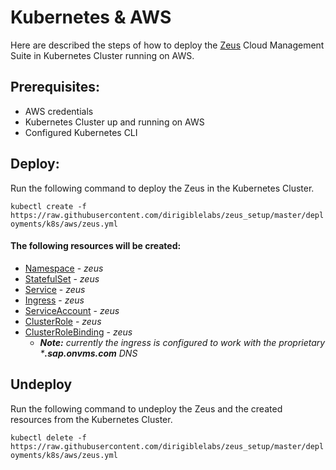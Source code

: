 # Kubernetes & AWS
Here are described the steps of how to deploy the [Zeus](https://github.com/dirigiblelabs/zeus) Cloud Management Suite in Kubernetes Cluster running on AWS.

## Prerequisites:
- AWS credentials
- Kubernetes Cluster up and running on AWS
- Configured Kubernetes CLI

## Deploy:
Run the following command to deploy the Zeus in the Kubernetes Cluster.

`kubectl create -f https://raw.githubusercontent.com/dirigiblelabs/zeus_setup/master/deployments/k8s/aws/zeus.yml`

#### The following resources will be created:
- [Namespace](https://kubernetes.io/docs/resources-reference/v1.6/#namespace-v1-core) - *zeus*
- [StatefulSet](https://kubernetes.io/docs/resources-reference/v1.6/#statefulset-v1beta1-apps) - *zeus* 
- [Service](https://kubernetes.io/docs/resources-reference/v1.6/#service-v1-core) - *zeus*
- [Ingress](https://kubernetes.io/docs/resources-reference/v1.6/#ingress-v1beta1-extensions) - *zeus*
- [ServiceAccount](https://kubernetes.io/docs/resources-reference/v1.6/#serviceaccount-v1-core) - *zeus*
- [ClusterRole](https://kubernetes.io/docs/resources-reference/v1.6/#clusterrole-v1beta1-rbac) - *zeus*
- [ClusterRoleBinding](https://kubernetes.io/docs/resources-reference/v1.6/#clusterrolebinding-v1beta1-rbac) - *zeus*
  - _**Note:** currently the ingress is configured to work with the proprietary ***.sap.onvms.com** DNS_

## Undeploy
Run the following command to undeploy the Zeus and the created resources from the Kubernetes Cluster.

`kubectl delete -f https://raw.githubusercontent.com/dirigiblelabs/zeus_setup/master/deployments/k8s/aws/zeus.yml`

